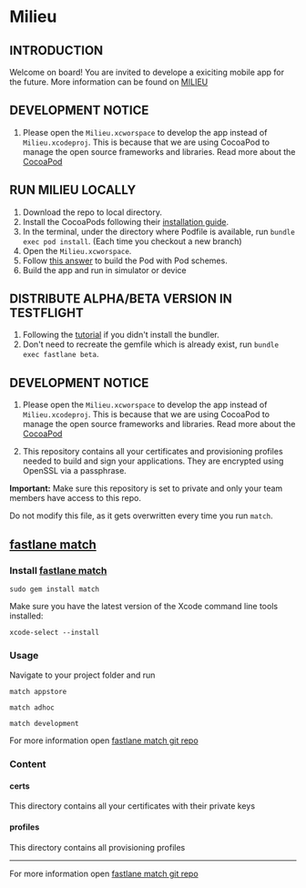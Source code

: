 # Milieu

## INTRODUCTION
Welcome on board! You are invited to develope a exiciting mobile app for the future. More
information can be found on [MILIEU](http://www.milieu.io/ "MILIEU")


## DEVELOPMENT NOTICE
1. Please open the `Milieu.xcworspace` to develop the app instead of `Milieu.xcodeproj`. This is 
because that we are using CocoaPod to manage the open source frameworks and libraries. Read more
about the [CocoaPod](https://cocoapods.org/ "CocoaPod")

## RUN MILIEU LOCALLY
1. Download the repo to local directory. 
2. Install the CocoaPods following their [installation guide](https://guides.cocoapods.org/using/getting-started.html).
3. In the terminal, under the directory where Podfile is available, run `bundle exec pod install`. 
(Each time you checkout a new branch)
4. Open the `Milieu.xcworspace`.
5. Follow [this answer](http://stackoverflow.com/a/37732248) to build the Pod with Pod schemes.
6. Build the app and run in simulator or device

## DISTRIBUTE ALPHA/BETA VERSION IN TESTFLIGHT
1. Following the [tutorial](https://docs.fastlane.tools/getting-started/ios/setup/#use-a-gemfile) if
you didn't install the bundler. 
2. Don't need to recreate the gemfile which is already exist, run `bundle exec fastlane beta`.

## DEVELOPMENT NOTICE
1. Please open the `Milieu.xcworspace` to develop the app instead of `Milieu.xcodeproj`. This is 
because that we are using CocoaPod to manage the open source frameworks and libraries. Read more
about the [CocoaPod](https://cocoapods.org/ "CocoaPod")

2. This repository contains all your certificates and provisioning profiles needed to build and sign your applications. They are encrypted using OpenSSL via a passphrase.

**Important:** Make sure this repository is set to private and only your team members have access to this repo.

Do not modify this file, as it gets overwritten every time you run `match`.

## [fastlane match](https://github.com/fastlane/fastlane/tree/master/match#readme)



### Install [fastlane match](https://github.com/fastlane/fastlane/tree/master/match#readme)

```
sudo gem install match
```

Make sure you have the latest version of the Xcode command line tools installed:

```
xcode-select --install
```

### Usage

Navigate to your project folder and run

```
match appstore
```
```
match adhoc
```
```
match development
```

For more information open [fastlane match git repo](https://github.com/fastlane/fastlane/tree/master/match#readme)

### Content

#### certs

This directory contains all your certificates with their private keys

#### profiles

This directory contains all provisioning profiles

------------------------------------

For more information open [fastlane match git repo](https://github.com/fastlane/fastlane/tree/master/match#readme)
